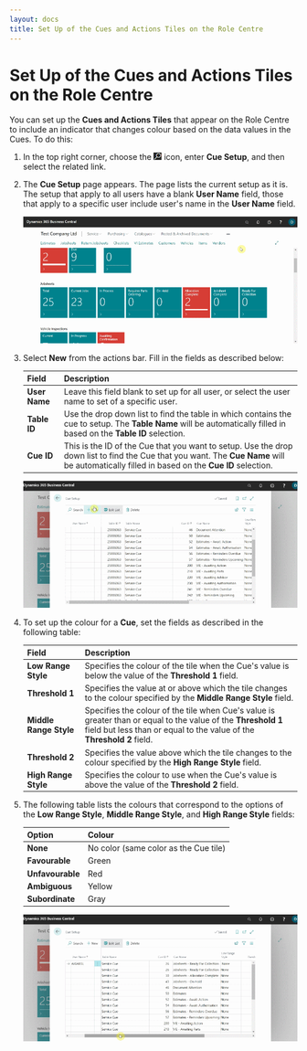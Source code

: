 ```yaml
---
layout: docs
title: Set Up of the Cues and Actions Tiles on the Role Centre
---
```


# Set Up of the Cues and Actions Tiles on the Role Centre
You can set up the **Cues and Actions Tiles** that appear on the Role Centre to include an indicator that changes colour based on the data values in the Cues. To do this:
1. In the top right corner, choose the ![](media/search_icon.png) icon, enter **Cue Setup**, and then select the related link.
2. The **Cue Setup** page appears. The page lists the current setup as it is. The setup that apply to all users have a blank **User Name** field, those that apply to a specific user include user's name in the **User Name** field.

   ![](media/garagehive-cue-setup1.gif)

3. Select **New** from the actions bar. Fill in the fields as described below:

   | Field | Description |
   | :-------------- | :-------------- |
   | **User Name** | Leave this field blank to set up for all user, or select the user name to set of a specific user. |
   | **Table ID** | Use the drop down list to find the table in which contains the cue to setup.  The **Table Name** will be automatically filled in based on the **Table ID** selection. |
   | **Cue ID** | This is the ID of the Cue that you want to setup. Use the drop down list to find the Cue that you want. The **Cue Name** will be automatically filled in based on the **Cue ID** selection. |

      ![](media/garagehive-cue-setup2.gif)

4. To set up the colour for a **Cue**, set the fields as described in the following table:

   | Field | Description |
   | :-------------- | :-------------- |
   | **Low Range Style** | Specifies the colour of the tile when the Cue's value is below the value of the **Threshold 1** field. |
   | **Threshold 1** | Specifies the value at or above which the tile changes to the colour specified by the **Middle Range Style** field. |
   | **Middle Range Style** | Specifies the colour of the tile when Cue's value is greater than or equal to the value of the **Threshold 1** field but less than or equal to the value of the **Threshold 2** field. |
   | **Threshold 2** | Specifies the value above which the tile changes to the colour specified by the **High Range Style** field. |
   | **High Range Style** | Specifies the colour to use when the Cue's value is above the value of the **Threshold 2** field. |

5. The following table lists the colours that correspond to the options of the **Low Range Style**, **Middle Range Style**, and **High Range Style** fields:

   | Option | Colour |
   | :-------------- | :-------------- |
   | **None** | No color (same color as the Cue tile) |
   | **Favourable** | Green |
   | **Unfavourable** | Red |
   | **Ambiguous** | Yellow |
   | **Subordinate** | Gray |

      ![](media/garagehive-cue-setup3.gif)

